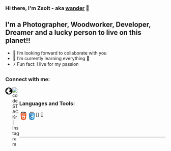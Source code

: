 ### Hi there, I'm Zsolt - aka [wander][website] 👋 

## I'm a Photographer, Woodworker, Developer, Dreamer and a lucky person to live on this planet!!

- 👯 I’m looking forward to collaborate with you
- 🌱 I’m currently learning everything 🤣
- ⚡ Fun fact: I live for my passion

### Connect with me:

[<img align="left" alt="codeSTACKr.com" width="22px" src="https://raw.githubusercontent.com/iconic/open-iconic/master/svg/globe.svg" />][website]
[<img align="left" alt="codeSTACKr | Instagram" width="22px" src="https://cdn.jsdelivr.net/npm/simple-icons@v3/icons/instagram.svg" />][instagram]

<br />

### Languages and Tools:

[<img align="left" alt="HTML5" width="26px" src="https://raw.githubusercontent.com/github/explore/80688e429a7d4ef2fca1e82350fe8e3517d3494d/topics/html/html.png" />]
[<img align="left" alt="CSS3" width="26px" src="https://raw.githubusercontent.com/github/explore/80688e429a7d4ef2fca1e82350fe8e3517d3494d/topics/css/css.png" />]

<br />
<br />


---



[website]: https://wanderlustontheroad.com
[instagram]: https://instagram.com/wanderlustontheroad
